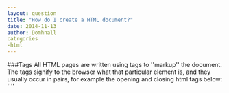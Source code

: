 ```yaml
---
layout: question
title: "How do I create a HTML document?"
date: 2014-11-13
author: Domhnall
catrgories
-html
---
```

###Tags
All HTML pages are written using tags to ''markup'' the document. The tags signify to the browser what that particular element is, and they usually occur in pairs, for example the opening and closing html tags below:
'''' 
	<html> </html>
